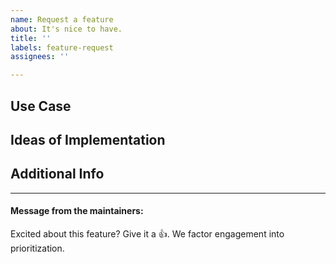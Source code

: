 ```yaml
---
name: Request a feature
about: It's nice to have.
title: ''
labels: feature-request
assignees: ''

---
```


## Use Case
<!-- Help us to understand your request in context -->




## Ideas of Implementation
<!-- Your ideal solution  -->




## Additional Info
<!-- (Optional)-->


---
#### Message from the maintainers:
Excited about this feature? Give it a :thumbsup:. We factor engagement into prioritization.
